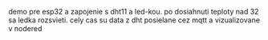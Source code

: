 demo pre esp32 a zapojenie s dht11 a led-kou. po dosiahnuti teploty nad 32 sa ledka rozsvieti. cely cas su data z dht posielane cez mqtt a vizualizovane v nodered
